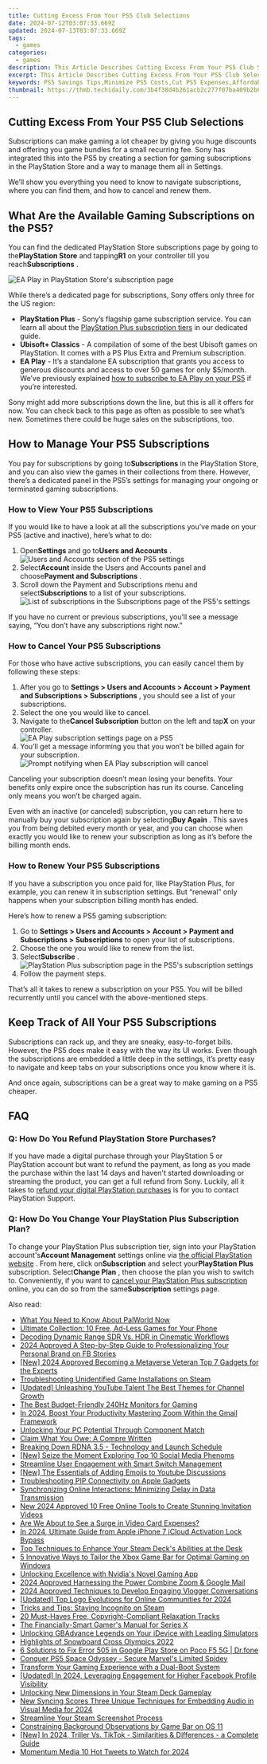```yaml
---
title: Cutting Excess From Your PS5 Club Selections
date: 2024-07-12T03:07:33.669Z
updated: 2024-07-13T03:07:33.669Z
tags:
  - games
categories:
  - games
description: This Article Describes Cutting Excess From Your PS5 Club Selections
excerpt: This Article Describes Cutting Excess From Your PS5 Club Selections
keywords: PS5 Savings Tips,Minimize PS5 Costs,Cut PS5 Expenses,Affordable PS5 Games,Economical PS5 Listing,Budget-Friendly PS5 Selection,Cheap PS5 Selections
thumbnail: https://thmb.techidaily.com/3b4f38d4b261acb2c277f07ba409b2b6a3f82798b238b26870bf6daec55fc8dc.jpg
---
```


## Cutting Excess From Your PS5 Club Selections

 Subscriptions can make gaming a lot cheaper by giving you huge discounts and offering you game bundles for a small recurring fee. Sony has integrated this into the PS5 by creating a section for gaming subscriptions in the PlayStation Store and a way to manage them all in Settings.

 We’ll show you everything you need to know to navigate subscriptions, where you can find them, and how to cancel and renew them.

## What Are the Available Gaming Subscriptions on the PS5?

 You can find the dedicated PlayStation Store subscriptions page by going to the**PlayStation Store** and tapping**R1** on your controller till you reach**Subscriptions** .

![EA Play in PlayStation Store's subscription page](https://static1.makeuseofimages.com/wordpress/wp-content/uploads/2023/08/ea-play-in-playstation-store-s-subscription-page.JPG)

 While there’s a dedicated page for subscriptions, Sony offers only three for the US region:

* **PlayStation Plus** \- Sony’s flagship game subscription service. You can learn all about the [PlayStation Plus subscription tiers](https://www.makeuseof.com/playstation-plus-essential-vs-extra-vs-premium/) in our dedicated guide.
* **Ubisoft+ Classics** \- A compilation of some of the best Ubisoft games on PlayStation. It comes with a PS Plus Extra and Premium subscription.
* **EA Play** \- It’s a standalone EA subscription that grants you access to generous discounts and access to over 50 games for only $5/month. We’ve previously explained [how to subscribe to EA Play on your PS5](https://www.makeuseof.com/how-to-subscribe-to-and-use-ea-play-on-ps5/) if you’re interested.

 Sony might add more subscriptions down the line, but this is all it offers for now. You can check back to this page as often as possible to see what’s new. Sometimes there could be huge sales on the subscriptions, too.

## How to Manage Your PS5 Subscriptions

 You pay for subscriptions by going to**Subscriptions** in the PlayStation Store, and you can also view the games in their collections from there. However, there’s a dedicated panel in the PS5’s settings for managing your ongoing or terminated gaming subscriptions.

### How to View Your PS5 Subscriptions

 If you would like to have a look at all the subscriptions you’ve made on your PS5 (active and inactive), here’s what to do:

1. Open**Settings** and go to**Users and Accounts** .  
![Users and Accounts section of the PS5 settings](https://static1.makeuseofimages.com/wordpress/wp-content/uploads/2023/08/users-and-accounts-section-of-the-ps5-settings.JPG)
2. Select**Account** inside the Users and Accounts panel and choose**Payment and Subscriptions** .
3. Scroll down the Payment and Subscriptions menu and select**Subscriptions** to a list of your subscriptions.  
![List of subscriptions in the Subscriptions page of the PS5's settings](https://static1.makeuseofimages.com/wordpress/wp-content/uploads/2023/08/list-of-subscriptions-in-the-subscriptions-page-of-the-ps5-s-settings.JPG)

 If you have no current or previous subscriptions, you’ll see a message saying, “You don’t have any subscriptions right now.”

### How to Cancel Your PS5 Subscriptions

 For those who have active subscriptions, you can easily cancel them by following these steps:

1. After you go to **Settings > Users and Accounts > Account > Payment and Subscriptions > Subscriptions** , you should see a list of your subscriptions.
2. Select the one you would like to cancel.
3. Navigate to the**Cancel Subscription** button on the left and tap**X** on your controller.  
![EA Play subscription settings page on a PS5](https://static1.makeuseofimages.com/wordpress/wp-content/uploads/2023/08/ea-play-subscription-settings-page-on-a-ps5.JPG)
4. You’ll get a message informing you that you won’t be billed again for your subscription.  
![Prompt notifying when EA Play subscription will cancel](https://static1.makeuseofimages.com/wordpress/wp-content/uploads/2023/08/prompt-notifying-when-ea-play-subscription-will-cancel.JPG)

 Canceling your subscription doesn’t mean losing your benefits. Your benefits only expire once the subscription has run its course. Canceling only means you won’t be charged again.

 Even with an inactive (or canceled) subscription, you can return here to manually buy your subscription again by selecting**Buy Again** . This saves you from being debited every month or year, and you can choose when exactly you would like to renew your subscription as long as it’s before the billing month ends.

### How to Renew Your PS5 Subscriptions

 If you have a subscription you once paid for, like PlayStation Plus, for example, you can renew it in subscription settings. But “renewal” only happens when your subscription billing month has ended.

Here’s how to renew a PS5 gaming subscription:

1. Go to **Settings > Users and Accounts > Account > Payment and Subscriptions > Subscriptions** to open your list of subscriptions.
2. Choose the one you would like to renew from the list.
3. Select**Subscribe** .  
![PlayStation Plus subscription page in the PS5's subscription settings](https://static1.makeuseofimages.com/wordpress/wp-content/uploads/2023/08/playstation-plus-subscription-page-in-the-ps5-s-subscription-settings.JPG)
4. Follow the payment steps.

 That’s all it takes to renew a subscription on your PS5\. You will be billed recurrently until you cancel with the above-mentioned steps.

## Keep Track of All Your PS5 Subscriptions

 Subscriptions can rack up, and they are sneaky, easy-to-forget bills. However, the PS5 does make it easy with the way its UI works. Even though the subscriptions are embedded a little deep in the settings, it’s pretty easy to navigate and keep tabs on your subscriptions once you know where it is.

 And once again, subscriptions can be a great way to make gaming on a PS5 cheaper.

## FAQ

### Q: How Do You Refund PlayStation Store Purchases?

 If you have made a digital purchase through your PlayStation 5 or PlayStation account but want to refund the payment, as long as you made the purchase within the last 14 days and haven't started downloading or streaming the product, you can get a full refund from Sony. Luckily, all it takes to [refund your digital PlayStation purchases](https://www.makeuseof.com/how-to-refund-game-ps4-ps5/) is for you to contact PlayStation Support.

### Q: How Do You Change Your PlayStation Plus Subscription Plan?

 To change your PlayStation Plus subscription tier, sign into your PlayStation account's**Account Management** settings online via [the official PlayStation website](https://id.sonyentertainmentnetwork.com/id/management%5Fca/?entry=p&pr%5Freferer=cam#/p/personal%5Finfo/list?cid=4a529aef-a3f3-41a6-a999-42f529175674&entry=p&state=cam%5F3af0585034c611577fab15ef3a9128ae) . From here, click on**Subscription** and select your**PlayStation Plus** subscription. Select**Change Plan** , then choose the plan you wish to switch to. Conveniently, if you want to [cancel your PlayStation Plus subscription](https://www.makeuseof.com/how-to-cancel-playstation-plus/) online, you can do so from the same**Subscription** settings page.


<ins class="adsbygoogle"
     style="display:block"
     data-ad-format="autorelaxed"
     data-ad-client="ca-pub-7571918770474297"
     data-ad-slot="1223367746"></ins>



<ins class="adsbygoogle"
     style="display:block"
     data-ad-client="ca-pub-7571918770474297"
     data-ad-slot="8358498916"
     data-ad-format="auto"
     data-full-width-responsive="true"></ins>



<span class="atpl-alsoreadstyle">Also read:</span>
<div><ul>
<li><a href="https://games-able.techidaily.com/what-you-need-to-know-about-palworld-now/"><u>What You Need to Know About PalWorld Now</u></a></li>
<li><a href="https://games-able.techidaily.com/ultimate-collection-10-free-ad-less-games-for-your-phone/"><u>Ultimate Collection: 10 Free, Ad-Less Games for Your Phone</u></a></li>
<li><a href="https://extra-information.techidaily.com/decoding-dynamic-range-sdr-vs-hdr-in-cinematic-workflows/"><u>Decoding Dynamic Range  SDR Vs. HDR in Cinematic Workflows</u></a></li>
<li><a href="https://facebook-video-content.techidaily.com/2024-approved-a-step-by-step-guide-to-professionalizing-your-personal-brand-on-fb-stories/"><u>2024 Approved  A Step-by-Step Guide to Professionalizing Your Personal Brand on FB Stories</u></a></li>
<li><a href="https://fox-direct.techidaily.com/new-2024-approved-becoming-a-metaverse-veteran-top-7-gadgets-for-the-experts/"><u>[New] 2024 Approved  Becoming a Metaverse Veteran  Top 7 Gadgets for the Experts</u></a></li>
<li><a href="https://games-able.techidaily.com/troubleshooting-unidentified-game-installations-on-steam/"><u>Troubleshooting Unidentified Game Installations on Steam</u></a></li>
<li><a href="https://facebook-video-footage.techidaily.com/updated-unleashing-youtube-talent-the-best-themes-for-channel-growth/"><u>[Updated] Unleashing YouTube Talent  The Best Themes for Channel Growth</u></a></li>
<li><a href="https://games-able.techidaily.com/the-best-budget-friendly-240hz-monitors-for-gaming/"><u>The Best Budget-Friendly 240Hz Monitors for Gaming</u></a></li>
<li><a href="https://extra-lessons.techidaily.com/in-2024-boost-your-productivity-mastering-zoom-within-the-gmail-framework/"><u>In 2024, Boost Your Productivity  Mastering Zoom Within the Gmail Framework</u></a></li>
<li><a href="https://games-able.techidaily.com/unlocking-your-pc-potential-through-component-match/"><u>Unlocking Your PC Potential Through Component Match</u></a></li>
<li><a href="https://games-able.techidaily.com/claim-what-you-owe-a-compre-written/"><u>Claim What You Owe: A Compre Written</u></a></li>
<li><a href="https://games-able.techidaily.com/breaking-down-rdna-35-technology-and-launch-schedule/"><u>Breaking Down RDNA 3.5 - Technology and Launch Schedule</u></a></li>
<li><a href="https://tiktok-video-files.techidaily.com/new-seize-the-moment-exploring-top-10-social-media-phenoms/"><u>[New] Seize the Moment  Exploring Top 10 Social Media Phenoms</u></a></li>
<li><a href="https://games-able.techidaily.com/streamline-user-engagement-with-smart-switch-management/"><u>Streamline User Engagement with Smart Switch Management</u></a></li>
<li><a href="https://facebook-video-share.techidaily.com/new-the-essentials-of-adding-emojis-to-youtube-discussions/"><u>[New] The Essentials of Adding Emojis to Youtube Discussions</u></a></li>
<li><a href="https://extra-resources.techidaily.com/troubleshooting-pip-connectivity-on-apple-gadgets/"><u>Troubleshooting PIP Connectivity on Apple Gadgets</u></a></li>
<li><a href="https://games-able.techidaily.com/synchronizing-online-interactions-minimizing-delay-in-data-transmission/"><u>Synchronizing Online Interactions: Minimizing Delay in Data Transmission</u></a></li>
<li><a href="https://ai-video-apps.techidaily.com/new-2024-approved-10-free-online-tools-to-create-stunning-invitation-videos/"><u>New 2024 Approved 10 Free Online Tools to Create Stunning Invitation Videos</u></a></li>
<li><a href="https://games-able.techidaily.com/are-we-about-to-see-a-surge-in-video-card-expenses/"><u>Are We About to See a Surge in Video Card Expenses?</u></a></li>
<li><a href="https://activate-lock.techidaily.com/in-2024-ultimate-guide-from-apple-iphone-7-icloud-activation-lock-bypass-by-drfone-ios/"><u>In 2024, Ultimate Guide from Apple iPhone 7 iCloud Activation Lock Bypass</u></a></li>
<li><a href="https://games-able.techidaily.com/top-techniques-to-enhance-your-steam-decks-abilities-at-the-desk/"><u>Top Techniques to Enhance Your Steam Deck's Abilities at the Desk</u></a></li>
<li><a href="https://games-able.techidaily.com/5-innovative-ways-to-tailor-the-xbox-game-bar-for-optimal-gaming-on-windows/"><u>5 Innovative Ways to Tailor the Xbox Game Bar for Optimal Gaming on Windows</u></a></li>
<li><a href="https://games-able.techidaily.com/unlocking-excellence-with-nvidias-novel-gaming-app/"><u>Unlocking Excellence with Nvidia's Novel Gaming App</u></a></li>
<li><a href="https://some-techniques.techidaily.com/2024-approved-harnessing-the-power-combine-zoom-and-google-mail/"><u>2024 Approved  Harnessing the Power  Combine Zoom & Google Mail</u></a></li>
<li><a href="https://fox-cloud.techidaily.com/2024-approved-techniques-to-develop-engaging-vlogger-conversations/"><u>2024 Approved  Techniques to Develop Engaging Vlogger Conversations</u></a></li>
<li><a href="https://discord-videos.techidaily.com/updated-top-logo-evolutions-for-online-communities-for-2024/"><u>[Updated] Top Logo Evolutions for Online Communities for 2024</u></a></li>
<li><a href="https://games-able.techidaily.com/tricks-and-tips-staying-incognito-on-steam/"><u>Tricks and Tips: Staying Incognito on Steam</u></a></li>
<li><a href="https://extra-tips.techidaily.com/20-must-haves-free-copyright-compliant-relaxation-tracks/"><u>20 Must-Haves  Free, Copyright-Compliant Relaxation Tracks</u></a></li>
<li><a href="https://games-able.techidaily.com/the-financially-smart-gamers-manual-for-series-x/"><u>The Financially-Smart Gamer's Manual for Series X</u></a></li>
<li><a href="https://games-able.techidaily.com/unlocking-gbadvance-legends-on-your-idevice-with-leading-simulators/"><u>Unlocking GBAdvance Legends on Your iDevice with Leading Simulators</u></a></li>
<li><a href="https://extra-tips.techidaily.com/highlights-of-snowboard-cross-olympics-2022/"><u>Highlights of Snowboard Cross Olympics 2022</u></a></li>
<li><a href="https://howto.techidaily.com/6-solutions-to-fix-error-505-in-google-play-store-on-poco-f5-5g-drfone-by-drfone-fix-android-problems-fix-android-problems/"><u>6 Solutions to Fix Error 505 in Google Play Store on Poco F5 5G | Dr.fone</u></a></li>
<li><a href="https://games-able.techidaily.com/conquer-ps5-space-odyssey-secure-marvels-limited-spidey/"><u>Conquer PS5 Space Odyssey - Secure Marvel's Limited Spidey</u></a></li>
<li><a href="https://games-able.techidaily.com/transform-your-gaming-experience-with-a-dual-boot-system/"><u>Transform Your Gaming Experience with a Dual-Boot System</u></a></li>
<li><a href="https://facebook-video-content.techidaily.com/updated-in-2024-leveraging-engagement-for-higher-facebook-profile-visibility/"><u>[Updated] In 2024, Leveraging Engagement for Higher Facebook Profile Visibility</u></a></li>
<li><a href="https://games-able.techidaily.com/unlocking-new-dimensions-in-your-steam-deck-gameplay/"><u>Unlocking New Dimensions in Your Steam Deck Gameplay</u></a></li>
<li><a href="https://voice-adjusting.techidaily.com/new-syncing-scores-three-unique-techniques-for-embedding-audio-in-visual-media-for-2024/"><u>New Syncing Scores Three Unique Techniques for Embedding Audio in Visual Media for 2024</u></a></li>
<li><a href="https://games-able.techidaily.com/streamline-your-steam-screenshot-process/"><u>Streamline Your Steam Screenshot Process</u></a></li>
<li><a href="https://games-able.techidaily.com/constraining-background-observations-by-game-bar-on-os-11/"><u>Constraining Background Observations by Game Bar on OS 11</u></a></li>
<li><a href="https://tiktok-clips.techidaily.com/1716491021446-new-in-2024-triller-vs-tiktok-similarities-and-differences-a-complete-guide/"><u>[New] In 2024, Triller Vs. TikTok - Similarities & Differences - a Complete Guide</u></a></li>
<li><a href="https://twitter-videos.techidaily.com/momentum-media-10-hot-tweets-to-watch-for-2024/"><u>Momentum Media  10 Hot Tweets to Watch for 2024</u></a></li>
</ul></div>
